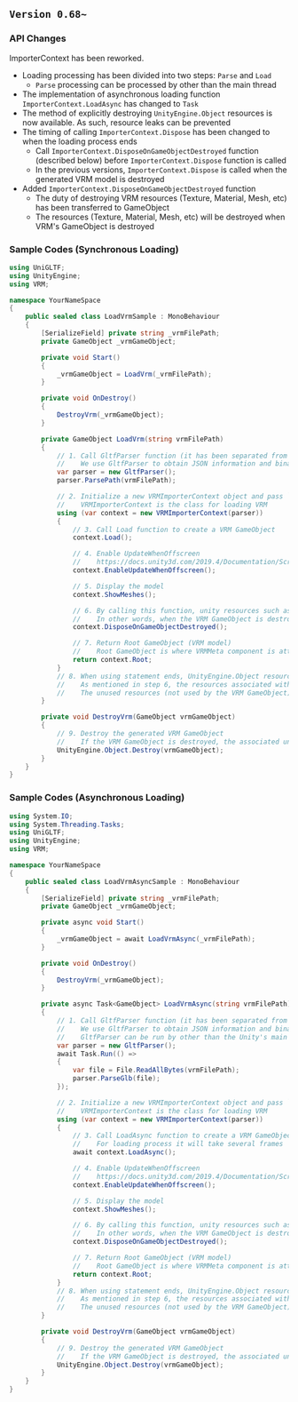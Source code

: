 ## `Version 0.68~`

### API Changes

ImporterContext has been reworked.

* Loading processing has been divided into two steps: `Parse` and `Load`
    * `Parse` processing can be processed by other than the main thread
* The implementation of asynchronous loading function `ImporterContext.LoadAsync` has changed to `Task`
* The method of explicitly destroying `UnityEngine.Object` resources is now available. As such, resource leaks can be prevented
* The timing of calling `ImporterContext.Dispose` has been changed to when the loading process ends
    * Call `ImporterContext.DisposeOnGameObjectDestroyed` function (described below) before `ImporterContext.Dispose` function is called
    * In the previous versions, `ImporterContext.Dispose` is called when the generated VRM model is destroyed
* Added `ImporterContext.DisposeOnGameObjectDestroyed` function
    * The duty of destroying VRM resources (Texture, Material, Mesh, etc) has been transferred to GameObject
    * The resources (Texture, Material, Mesh, etc) will be destroyed when VRM's GameObject is destroyed


### Sample Codes (Synchronous Loading)

```cs
using UniGLTF;
using UnityEngine;
using VRM;

namespace YourNameSpace
{
    public sealed class LoadVrmSample : MonoBehaviour
    {
        [SerializeField] private string _vrmFilePath;
        private GameObject _vrmGameObject;

        private void Start()
        {
            _vrmGameObject = LoadVrm(_vrmFilePath);
        }

        private void OnDestroy()
        {
            DestroyVrm(_vrmGameObject);
        }

        private GameObject LoadVrm(string vrmFilePath)
        {
            // 1. Call GltfParser function (it has been separated from ImporterContext)
            //    We use GltfParser to obtain JSON information and binary data from the VRM file
            var parser = new GltfParser();
            parser.ParsePath(vrmFilePath);

            // 2. Initialize a new VRMImporterContext object and pass `parser` as an argument to it
            //    VRMImporterContext is the class for loading VRM
            using (var context = new VRMImporterContext(parser))
            {
                // 3. Call Load function to create a VRM GameObject
                context.Load();

                // 4. Enable UpdateWhenOffscreen
                //    https://docs.unity3d.com/2019.4/Documentation/ScriptReference/SkinnedMeshRenderer-updateWhenOffscreen.html
                context.EnableUpdateWhenOffscreen();

                // 5. Display the model
                context.ShowMeshes();

                // 6. By calling this function, unity resources such as Texture, Material, Mesh, etc. used by VRM GameObject can be associated
                //    In other words, when the VRM GameObject is destroyed, resources (Texture, Material, Mesh, etc) that are actually used by the VRM GameObject can be destroyed
                context.DisposeOnGameObjectDestroyed();

                // 7. Return Root GameObject (VRM model)
                //    Root GameObject is where VRMMeta component is attached
                return context.Root;
            }
            // 8. When using statement ends, UnityEngine.Object resources held by VRMImporterContext are destroyed
            //    As mentioned in step 6, the resources associated with the VRM GameObject will not be destroyed
            //    The unused resources (not used by the VRM GameObject), i.e. unassigned textures, will be destroyed
        }

        private void DestroyVrm(GameObject vrmGameObject)
        {
            // 9. Destroy the generated VRM GameObject
            //    If the VRM GameObject is destroyed, the associated unity resources (Texture, Material, Mesh, etc) will be destroyed, too
            UnityEngine.Object.Destroy(vrmGameObject);
        }
    }
}
```

### Sample Codes (Asynchronous Loading)

```cs
using System.IO;
using System.Threading.Tasks;
using UniGLTF;
using UnityEngine;
using VRM;

namespace YourNameSpace
{
    public sealed class LoadVrmAsyncSample : MonoBehaviour
    {
        [SerializeField] private string _vrmFilePath;
        private GameObject _vrmGameObject;

        private async void Start()
        {
            _vrmGameObject = await LoadVrmAsync(_vrmFilePath);
        }

        private void OnDestroy()
        {
            DestroyVrm(_vrmGameObject);
        }

        private async Task<GameObject> LoadVrmAsync(string vrmFilePath)
        {
            // 1. Call GltfParser function (it has been separated from ImporterContext)
            //    We use GltfParser to obtain JSON information and binary data from the VRM file
            //    GltfParser can be run by other than the Unity's main thread
            var parser = new GltfParser();
            await Task.Run(() =>
            {
                var file = File.ReadAllBytes(vrmFilePath);
                parser.ParseGlb(file);
            });

            // 2. Initialize a new VRMImporterContext object and pass `parser` as an argument to it
            //    VRMImporterContext is the class for loading VRM
            using (var context = new VRMImporterContext(parser))
            {
                // 3. Call LoadAsync function to create a VRM GameObject
                //    For loading process it will take several frames
                await context.LoadAsync();

                // 4. Enable UpdateWhenOffscreen
                //    https://docs.unity3d.com/2019.4/Documentation/ScriptReference/SkinnedMeshRenderer-updateWhenOffscreen.html
                context.EnableUpdateWhenOffscreen();

                // 5. Display the model
                context.ShowMeshes();

                // 6. By calling this function, unity resources such as Texture, Material, Mesh, etc. used by VRM GameObject can be associated
                //    In other words, when the VRM GameObject is destroyed, resources (Texture, Material, Mesh, etc) that are actually used by the VRM GameObject can be destroyed
                context.DisposeOnGameObjectDestroyed();

                // 7. Return Root GameObject (VRM model)
                //    Root GameObject is where VRMMeta component is attached
                return context.Root;
            }
            // 8. When using statement ends, UnityEngine.Object resources held by VRMImporterContext are destroyed
            //    As mentioned in step 6, the resources associated with the VRM GameObject will not be destroyed
            //    The unused resources (not used by the VRM GameObject), i.e. unassigned textures, will be destroyed
        }

        private void DestroyVrm(GameObject vrmGameObject)
        {
            // 9. Destroy the generated VRM GameObject
            //    If the VRM GameObject is destroyed, the associated unity resources (Texture, Material, Mesh, etc) will be destroyed, too
            UnityEngine.Object.Destroy(vrmGameObject);
        }
    }
}
```
